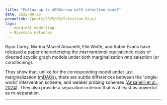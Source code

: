 ```yaml
---
title: "Follow-up to mDAGs—now with selection bias!"
date: 2025-09-26
permalink: /posts/2025/09/Selection-Bias/
tags:
  - marginal modelling
  - Bayesian networks
---
```


Ryan Carey, Marina Maciel Ansanelli, Elie Wolfe, and Robin Evans have [released a paper](https://arxiv.org/abs/2509.20433) 
characterizing the _interventional_ equivalence class of directed acyclic graph models 
under both marginalization _and_ selection (or conditioning). 

They show that, unlike for the corresponding model under just marginalization ([mDAGs](https://arxiv.org/abs/1408.1809)), 
there are subtle differences between the 'single-world' intervention scheme, and weaker
probing schemes ([Ansanelli et al., 2024](https://arxiv.org/pdf/2407.01686)).  They also 
provide a separation criterion that is at least as powerful as m-separation.

------
